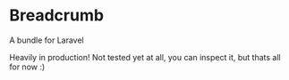 Breadcrumb
==========

A bundle for Laravel

Heavily in production! Not tested yet at all, you can inspect it, but thats all for now :)